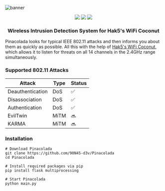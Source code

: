 ![banner](https://user-images.githubusercontent.com/79598596/227720053-2c912d60-4c07-4b22-8205-134cfc63feed.svg)
<p align="center">
 <img src="https://img.shields.io/badge/Made%20with-Python-blue">
 <img src="https://img.shields.io/github/license/90N45-d3v/Pinacolada.svg">
 <img src="https://img.shields.io/badge/Ask%20me-anything-1abc9c.svg">
</p>
<h3 align="center">Wireless Intrusion Detection System for Hak5's WiFi Coconut</h3>
<p>Pinacolada looks for typical IEEE 802.11 attacks and then informs you about them as quickly as possible. All this with the help of <a href="https://hak5.org/products/wifi-coconut">Hak5's WiFi Coconut</a>, which allows it to listen for threats on all 14 channels in the 2.4GHz range simultaneously.</p>

### Supported 802.11 Attacks
| Attack | Type | Status
| ------- | --------- | --------- |
| Deauthentication | DoS | ✅ |
| Disassociation | DoS | ✅ |
| Authentication | DoS | ✅ |
| EvilTwin | MiTM | 🔜 |
| KARMA | MiTM | 🔜 |

### Installation
````
# Download Pinacolada
git clone https://github.com/90N45-d3v/Pinacolada
cd Pinacolada

# Install required packages via pip
pip install flask multiprocessing

# Start Pinacolada
python main.py
````

